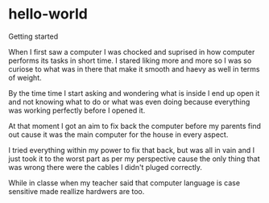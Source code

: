 # hello-world
Getting started

  When I first saw a computer I was chocked and suprised in how computer performs its tasks in short time. I stared liking more and more so I was so curiose to what was in there that make it smooth and haevy as well in terms of weight.
  
  By the time time I start asking and wondering what is inside I end up open it and not knowing what to do or what was even doing because everything was working perfectly before I opened it.
  
  At that moment I got an aim to fix back the computer before my parents find out cause it was the main computer for the house in every aspect.
 
 I tried everything within my power to fix that back, but was all in vain and I just took it to the worst part as per my perspective cause the only thing that was wrong there were the cables I didn't pluged correctly.
 
 While in classe when my teacher said that computer language is case sensitive made reallize hardwers are too. 
